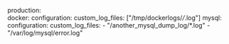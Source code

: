 <!-- layout:code post: live-logs_how-do-i-add-additional-logs-to-livelogs? -->


production:    
    docker:
        configuration:
            custom_log_files: ["/tmp/dockerlogs/*/*.log"]
    mysql:                     
        configuration:
            custom_log_files: 
            - "/another_mysql_dump_log/*.log"
            - "/var/log/mysql/error.log"
